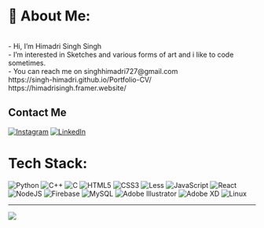 # 💫 About Me:

<br>
- Hi, I’m Himadri Singh Singh<br>
- I’m interested in Sketches and various forms of art and i like to code sometimes. <br>
- You can reach me on singhhimadri727@gmail.com<br>

<Portfolio>
https://singh-himadri.github.io/Portfolio-CV/
https://himadrisingh.framer.website/

## Contact Me
[![Instagram](https://img.shields.io/badge/Instagram-%23E4405F.svg?logo=Instagram&logoColor=white)](https://www.instagram.com/ofpaintsandpalettes/) [![LinkedIn](https://img.shields.io/badge/LinkedIn-%230077B5.svg?logo=linkedin&logoColor=white)](https://www.linkedin.com/in/singh-himadri/) 


# Tech Stack:
![Python](https://img.shields.io/badge/python-3670A0?style=for-the-badge&logo=python&logoColor=ffdd54) ![C++](https://img.shields.io/badge/c++-%2300599C.svg?style=for-the-badge&logo=c%2B%2B&logoColor=white) ![C](https://img.shields.io/badge/c-%2300599C.svg?style=for-the-badge&logo=c&logoColor=white) ![HTML5](https://img.shields.io/badge/html5-%23E34F26.svg?style=for-the-badge&logo=html5&logoColor=white) ![CSS3](https://img.shields.io/badge/css3-%231572B6.svg?style=for-the-badge&logo=css3&logoColor=white) ![Less](https://img.shields.io/badge/less-2B4C80?style=for-the-badge&logo=less&logoColor=white) ![JavaScript](https://img.shields.io/badge/javascript-%23323330.svg?style=for-the-badge&logo=javascript&logoColor=%23F7DF1E) ![React](https://img.shields.io/badge/react-%2320232a.svg?style=for-the-badge&logo=react&logoColor=%2361DAFB) ![NodeJS](https://img.shields.io/badge/node.js-6DA55F?style=for-the-badge&logo=node.js&logoColor=white) ![Firebase](https://img.shields.io/badge/Firebase-039BE5?style=for-the-badge&logo=Firebase&logoColor=white) ![MySQL](https://img.shields.io/badge/mysql-%2300f.svg?style=for-the-badge&logo=mysql&logoColor=white) ![Adobe Illustrator](https://img.shields.io/badge/adobe%20illustrator-%23FF9A00.svg?style=for-the-badge&logo=adobe%20illustrator&logoColor=white) ![Adobe XD](https://img.shields.io/badge/Adobe%20XD-470137?style=for-the-badge&logo=Adobe%20XD&logoColor=#FF61F6) ![Linux](https://img.shields.io/badge/Linux-FCC624?style=for-the-badge&logo=linux&logoColor=black)



---
[![](https://visitcount.itsvg.in/api?id=reyan1357&icon=0&color=0)](https://visitcount.itsvg.in)
